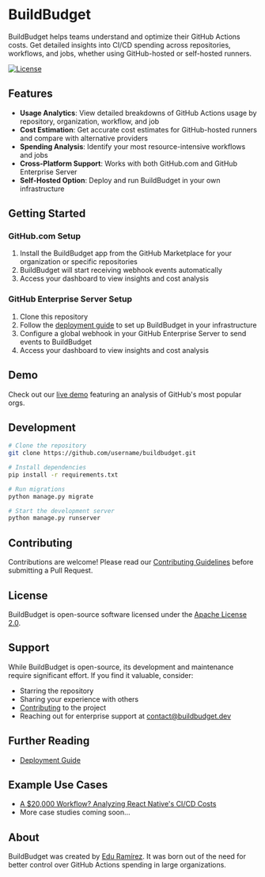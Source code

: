 # BuildBudget

BuildBudget helps teams understand and optimize their GitHub Actions costs. Get detailed insights into CI/CD spending
across repositories, workflows, and jobs, whether using GitHub-hosted or self-hosted runners.

[![License](https://img.shields.io/badge/License-Apache%202.0-blue.svg)](https://opensource.org/licenses/Apache-2.0)

## Features

- **Usage Analytics**: View detailed breakdowns of GitHub Actions usage by repository, organization, workflow, and job
- **Cost Estimation**: Get accurate cost estimates for GitHub-hosted runners and compare with alternative providers
- **Spending Analysis**: Identify your most resource-intensive workflows and jobs
- **Cross-Platform Support**: Works with both GitHub.com and GitHub Enterprise Server
- **Self-Hosted Option**: Deploy and run BuildBudget in your own infrastructure

## Getting Started

### GitHub.com Setup

1. Install the BuildBudget app from the GitHub Marketplace for your organization or specific repositories
2. BuildBudget will start receiving webhook events automatically
3. Access your dashboard to view insights and cost analysis

### GitHub Enterprise Server Setup

1. Clone this repository
2. Follow the [deployment guide](docs/deployment.md) to set up BuildBudget in your infrastructure
3. Configure a global webhook in your GitHub Enterprise Server to send events to BuildBudget
4. Access your dashboard to view insights and cost analysis

## Demo

Check out our [live demo](https://buildbudget.dev/demo) featuring an analysis of GitHub's most popular orgs.

## Development

```bash
# Clone the repository
git clone https://github.com/username/buildbudget.git

# Install dependencies
pip install -r requirements.txt

# Run migrations
python manage.py migrate

# Start the development server
python manage.py runserver
```

## Contributing

Contributions are welcome! Please read our [Contributing Guidelines](CONTRIBUTING.md) before submitting a Pull Request.

## License

BuildBudget is open-source software licensed under the [Apache License 2.0](LICENSE).

## Support

While BuildBudget is open-source, its development and maintenance require significant effort. If you find it valuable,
consider:

- Starring the repository
- Sharing your experience with others
- [Contributing](#contributing) to the project
- Reaching out for enterprise support at contact@buildbudget.dev

## Further Reading

- [Deployment Guide](docs/deployment.md)

## Example Use Cases

- [A $20,000 Workflow? Analyzing React Native's CI/CD Costs](https://buildbudget.dev/blog/test-all-workflow/)
- More case studies coming soon...

## About

BuildBudget was created by [Edu Ramírez](https://www.linkedin.com/in/eduramirez/). It was born out of the need for
better control over GitHub Actions spending in large organizations.

